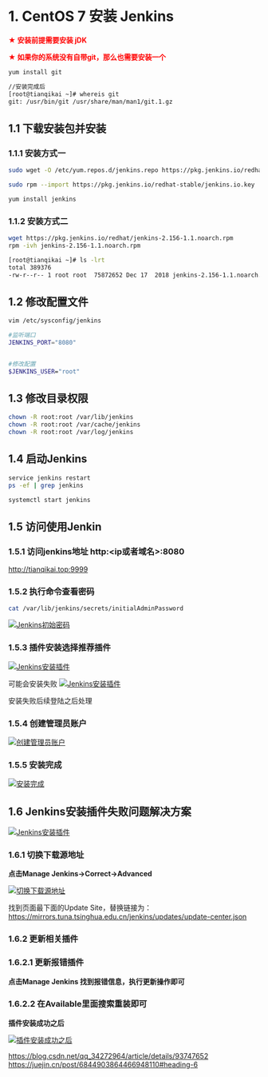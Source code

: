 # 1. CentOS 7 安装 Jenkins

<font color='red'><strong>★ 安装前提需要安装 jDK</strong></font>

<font color='red'><strong>★ 如果你的系统没有自带git，那么也需要安装一个</strong></font>
```sh
yum install git

//安装完成后
[root@tianqikai ~]# whereis git
git: /usr/bin/git /usr/share/man/man1/git.1.gz

```
## 1.1 下载安装包并安装

### 1.1.1 安装方式一

```sh
sudo wget -O /etc/yum.repos.d/jenkins.repo https://pkg.jenkins.io/redhat-stable/jenkins.repo

sudo rpm --import https://pkg.jenkins.io/redhat-stable/jenkins.io.key

yum install jenkins
```
### 1.1.2 安装方式二

```sh
wget https://pkg.jenkins.io/redhat/jenkins-2.156-1.1.noarch.rpm
rpm -ivh jenkins-2.156-1.1.noarch.rpm

[root@tianqikai ~]# ls -lrt
total 389376
-rw-r--r-- 1 root root  75872652 Dec 17  2018 jenkins-2.156-1.1.noarch.rpm

```

## 1.2 修改配置文件

```sh
vim /etc/sysconfig/jenkins

#监听端口
JENKINS_PORT="8080"


#修改配置
$JENKINS_USER="root"
```
## 1.3 修改目录权限

```sh
chown -R root:root /var/lib/jenkins
chown -R root:root /var/cache/jenkins
chown -R root:root /var/log/jenkins
```
## 1.4 启动Jenkins

```sh
service jenkins restart
ps -ef | grep jenkins

systemctl start jenkins
```

## 1.5 访问使用Jenkin

### 1.5.1 访问jenkins地址 http:<ip或者域名>:8080
<a href='http://tianqikai.top:9999/manage'>http://tianqikai.top:9999</a>

### 1.5.2 执行命令查看密码

```sh
cat /var/lib/jenkins/secrets/initialAdminPassword
```
<a data-fancybox title="Jenkins初始密码" href="./image/Jenkins1.jpg">![Jenkins初始密码](./image/Jenkins1.jpg)</a> 

### 1.5.3 插件安装选择推荐插件

<a data-fancybox title="Jenkins安装插件" href="./image/Jenkins2.jpg">![Jenkins安装插件](./image/Jenkins2.jpg)</a> 

可能会安装失败
<a data-fancybox title="Jenkins安装插件" href="./image/Jenkins.jpg">![Jenkins安装插件](./image/Jenkins.jpg)</a> 

安装失败后续登陆之后处理

### 1.5.4 创建管理员账户

<a data-fancybox title="创建管理员账户" href="./image/Jenkins3.jpg">![创建管理员账户](./image/Jenkins3.jpg)</a> 

### 1.5.5 安装完成

<a data-fancybox title="安装完成" href="./image/Jenkins4.jpg">![安装完成](./image/Jenkins4.jpg)</a> 

## 1.6 Jenkins安装插件失败问题解决方案

<a data-fancybox title="Jenkins安装插件" href="./image/Jenkins.jpg">![Jenkins安装插件](./image/Jenkins.jpg)</a> 

### 1.6.1 切换下载源地址

**点击Manage Jenkins->Correct->Advanced**

<a data-fancybox title="切换下载源地址" href="./image/Jenkins5.jpg">![切换下载源地址](./image/Jenkins5.jpg)</a> 

找到页面最下面的Update Site，替换链接为：https://mirrors.tuna.tsinghua.edu.cn/jenkins/updates/update-center.json

### 1.6.2 更新相关插件

### 1.6.2.1 更新报错插件

**点击Manage Jenkins 找到报错信息，执行更新操作即可**

### 1.6.2.2 在Available里面搜索重装即可

**插件安装成功之后**

<a data-fancybox title="插件安装成功之后" href="./image/Jenkins6.jpg">![插件安装成功之后](./image/Jenkins6.jpg)</a> 

https://blog.csdn.net/qq_34272964/article/details/93747652
https://juejin.cn/post/6844903864466948110#heading-6